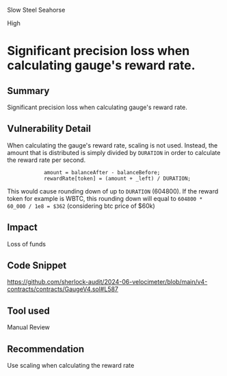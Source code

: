 Slow Steel Seahorse

High

# Significant precision loss when calculating gauge's reward rate.

## Summary
Significant precision loss when calculating gauge's reward rate.

## Vulnerability Detail
When calculating the gauge's reward rate, scaling is not used. Instead, the amount that is distributed is simply divided by `DURATION` in order to calculate the reward rate per second. 

```solidity
            amount = balanceAfter - balanceBefore;
            rewardRate[token] = (amount + _left) / DURATION;
```

This would cause rounding down of up to `DURATION` (604800). If the reward token for example is WBTC, this rounding down will equal to `604800 * 60_000 / 1e8 = $362` (considering btc price of $60k)

## Impact
Loss of funds

## Code Snippet
https://github.com/sherlock-audit/2024-06-velocimeter/blob/main/v4-contracts/contracts/GaugeV4.sol#L587

## Tool used

Manual Review

## Recommendation
Use scaling when calculating the reward rate 